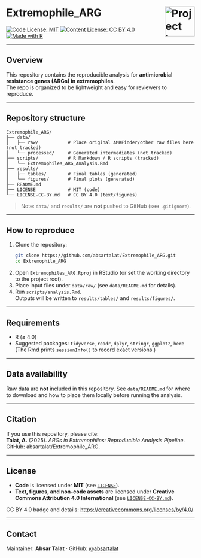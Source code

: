 # Extremophile_ARG <img src="logo.png" alt="Project Logo" width="80" align="right" />

[![Code License: MIT](https://img.shields.io/badge/License-MIT-yellow.svg)](LICENSE)
[![Content License: CC BY 4.0](https://img.shields.io/badge/License-CC%20BY%204.0-lightgrey.svg)](LICENSE-CC-BY.md)
[![Made with R](https://img.shields.io/badge/Made%20with-R-276DC3.svg)](https://www.r-project.org/)

---

## Overview
This repository contains the reproducible analysis for **antimicrobial resistance genes (ARGs) in extremophiles**.  
The repo is organized to be lightweight and easy for reviewers to reproduce.

---

## Repository structure
```
Extremophile_ARG/
├── data/
│   ├── raw/           # Place original AMRFinder/other raw files here (not tracked)
│   └── processed/     # Generated intermediates (not tracked)
├── scripts/           # R Markdown / R scripts (tracked)
│   └── Extremophiles_ARG_Analysis.Rmd
├── results/
│   ├── tables/        # Final tables (generated)
│   └── figures/       # Final plots (generated)
├── README.md
├── LICENSE            # MIT (code)
└── LICENSE-CC-BY.md   # CC BY 4.0 (text/figures)
```
> Note: `data/` and `results/` are **not** pushed to GitHub (see `.gitignore`).

---

## How to reproduce
1. Clone the repository:
   ```bash
   git clone https://github.com/absartalat/Extremophile_ARG.git
   cd Extremophile_ARG
   ```
2. Open `Extremophiles_ARG.Rproj` in RStudio (or set the working directory to the project root).
3. Place input files under `data/raw/` (see `data/README.md` for details).
4. Run `scripts/analysis.Rmd`.  
   Outputs will be written to `results/tables/` and `results/figures/`.

---

## Requirements
- R (≥ 4.0)
- Suggested packages: `tidyverse`, `readr`, `dplyr`, `stringr`, `ggplot2`, `here`  
  (The Rmd prints `sessionInfo()` to record exact versions.)

---

## Data availability
Raw data are **not** included in this repository. See `data/README.md` for where to download and how to place them locally before running the analysis.

---

## Citation
If you use this repository, please cite:  
**Talat, A.** (2025). *ARGs in Extremophiles: Reproducible Analysis Pipeline*. GitHub: absartalat/Extremophile_ARG.

---

## License
- **Code** is licensed under **MIT** (see [`LICENSE`](LICENSE)).
- **Text, figures, and non-code assets** are licensed under **Creative Commons Attribution 4.0 International** (see [`LICENSE-CC-BY.md`](LICENSE-CC-BY.md)).

CC BY 4.0 badge and details: <https://creativecommons.org/licenses/by/4.0/>

---

## Contact
Maintainer: **Absar Talat** · GitHub: [@absartalat](https://github.com/absartalat)
